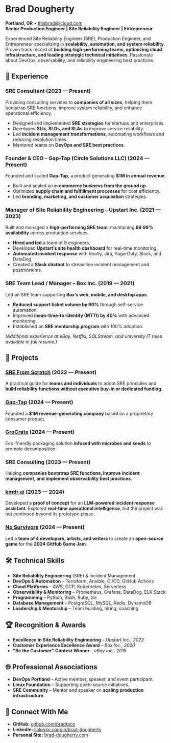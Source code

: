 # Brad Dougherty  

**Portland, OR** • [thisbrad@icloud.com](mailto:thisbrad@icloud.com)  
**Senior Production Engineer | Site Reliability Engineer | Entrepreneur**  

Experienced Site Reliability Engineer (SRE), Production Engineer, and Entrepreneur specializing in **scalability, automation, and system reliability**. Proven track record of **building high-performing teams, optimizing cloud infrastructure, and leading strategic technical initiatives**. Passionate about DevOps, observability, and reliability engineering best practices.  

## 🔧 **Experience**  

### **SRE Consultant** (2023 — Present)  
Providing consulting services to **companies of all sizes**, helping them bootstrap SRE functions, improve system reliability, and enhance operational efficiency.  
- Designed and implemented **SRE strategies** for startups and enterprises.  
- Developed **SLIs, SLOs, and SLAs** to improve service reliability.  
- Led **incident management transformations**, automating workflows and reducing resolution times.  
- Mentored teams on **DevOps and SRE best practices**.  

### **Founder & CEO – Gap-Tap (Circle Solutions LLC)** (2024 — Present)  
Founded and scaled **Gap-Tap**, a product generating **$1M in annual revenue**.  
- Built and scaled an **e-commerce business from the ground up**.  
- Optimized **supply chain and fulfillment processes** for cost efficiency.  
- Led **branding, marketing, and customer acquisition** strategies.  

### **Manager of Site Reliability Engineering – Upstart Inc.** (2021 — 2023)  
Built and managed a **high-performing SRE team**, maintaining **99.99% availability** across production services.  
- **Hired and led** a team of 9 engineers.  
- Developed **Upstart’s site health dashboard** for real-time monitoring.  
- **Automated incident response** with Rootly, Jira, PagerDuty, Slack, and DataDog.  
- Created a **Slack chatbot** to streamline incident management and postmortems.  

### **SRE Team Lead / Manager – Box Inc.** (2019 — 2021)  
Led an SRE team supporting **Box’s web, mobile, and desktop apps**.  
- **Reduced support ticket volume by 90%** through self-service automation.  
- Improved **mean-time-to-identify (MTTI) by 40%** with advanced monitoring.  
- Established an **SRE mentorship program** with 100% adoption.  

*(Additional experience at eBay, Netflix, SQLStream, and university IT roles available in full resume.)*  

## 🚀 **Projects**  

### [**SRE From Scratch**](https://github.com/bradtaco/SRE-From-Scratch) (2022 — Present)  
A practical guide for **teams and individuals** to adopt SRE principles and **build reliability functions without executive buy-in or dedicated funding**.  

### [**Gap-Tap**](https://gap-tap.com) (2024 — Present)  
Founded a **$1M revenue-generating company** based on a proprietary consumer product.  

### [**GroCrate**](https://github.com/bradtaco/GroCrate) (2024 — Present)  
Eco-friendly packaging solution **infused with microbes and seeds** to promote decomposition.  

### **SRE Consulting** (2023 — Present)  
Helping **companies bootstrap SRE functions, improve incident management, and implement observability best practices**.  

### [**kmdr.ai**](https://github.com/bradtaco/kmdr-ai) (2023 — 2024)  
Developed a **proof of concept** for an **LLM-powered incident response assistant**. Explored **real-time operational intelligence**, but the project was not continued beyond its prototype phase.  

### [**No Survivors**](https://github.com/bradtaco/No-Survivors) (2024 — Present)  
Led a **team of 4 developers, artists, and writers** to create an **open-source game** for the **2024 GitHub Game Jam**.  

## 🛠 **Technical Skills**  
- **Site Reliability Engineering** (SRE) & Incident Management  
- **DevOps & Automation** – Terraform, Ansible, CI/CD, GitHub Actions  
- **Cloud Platforms** – AWS, GCP, Kubernetes, Serverless  
- **Observability & Monitoring** – Prometheus, Grafana, DataDog, ELK Stack  
- **Programming** – Python, Bash, Ruby, Go  
- **Database Management** – PostgreSQL, MySQL, Redis, DynamoDB  
- **Leadership & Mentorship** – Team building, hiring, coaching  

## 🏆 **Recognition & Awards**  
- **Excellence in Site Reliability Engineering** – *Upstart Inc., 2022*  
- **Customer Experience Excellence Award** – *Box Inc., 2020*  
- **"Be the Customer" Contest Winner** – *eBay Inc., 2015*  

## 🌐 **Professional Associations**  
- **DevOps Portland** – Active member, speaker, and event participant.  
- **Linux Foundation** – Supporting open-source initiatives.  
- **SRE Community** – Mentor and speaker on **scaling production infrastructure**.  

## 🔗 **Connect With Me**  
- **GitHub:** [github.com/bradtaco](https://github.com/bradtaco)  
- **LinkedIn:** [linkedin.com/in/brad-dougherty](https://www.linkedin.com/in/brad-dougherty/)  
- **Personal Site:** [brad-dougherty.com](https://brad-dougherty.com)  

